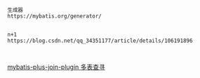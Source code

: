 ```
生成器
https://mybatis.org/generator/


n+1
https://blog.csdn.net/qq_34351177/article/details/106191896



```

[mybatis-plus-join-plugin 多表查寻](mybatis-plus-join-plugin/index)